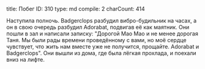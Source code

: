 title:          Побег
ID:             310
type:           md
compile:        2
charCount:      414


Наступила полночь. Badgerclops разбудил вибро-будильник на часах, а он в свою очередь разбудил Adorabat, подвигав её как маятник. Они пошли в зал и написали записку: 
"Дорогой Мао Мао и не менее дорогая Таня.
Мы были рады времени проведённому с вами, но моё сердце чувствует, что жить нам вместе уже не получится, прощайте.
Adorabat и Badgerclops".
Они вышли из дома, где была лёгкая прохлада, и поехали вниз на лифте.